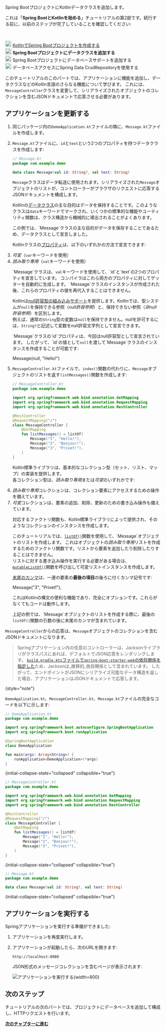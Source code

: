 [//]: # (title: Spring Bootプロジェクトにデータクラスを追加する)

<web-summary>Spring BootプロジェクトにKotlinデータクラスを追加します。</web-summary>

<tldr>
    <p>これは「<strong>Spring BootとKotlinを始める</strong>」チュートリアルの第2部です。続行する前に、以前のステップが完了していることを確認してください:</p><br/>
    <p><img src="icon-1-done.svg" width="20" alt="最初のステップ"/> <a href="jvm-create-project-with-spring-boot.md">KotlinでSpring Bootプロジェクトを作成する</a><br/><img src="icon-2.svg" width="20" alt="2番目のステップ"/> <strong>Spring Bootプロジェクトにデータクラスを追加する</strong><br/><img src="icon-3-todo.svg" width="20" alt="3番目のステップ"/> Spring Bootプロジェクトにデータベースサポートを追加する<br/><img src="icon-4-todo.svg" width="20" alt="4番目のステップ"/> データベースアクセスにSpring Data CrudRepositoryを使用する</p>
</tldr>

このチュートリアルのこのパートでは、アプリケーションに機能を追加し、データクラスなどのKotlin言語のさらなる機能について学びます。
これには、`MessageController`クラスを変更して、シリアライズされたオブジェクトのコレクションを含むJSONドキュメントで応答させる必要があります。

## アプリケーションを更新する

1. 同じパッケージ内の`DemoApplication.kt`ファイルの隣に、`Message.kt`ファイルを作成します。
2. `Message.kt`ファイルに、`id`と`text`という2つのプロパティを持つデータクラスを作成します:

    ```kotlin
    // Message.kt
    package com.example.demo
   
    data class Message(val id: String?, val text: String)
    ```

   `Message`クラスはデータ転送に使用されます。シリアライズされた`Message`オブジェクトのリストが、コントローラーがブラウザのリクエストに応答するJSONドキュメントを構成します。

   <deflist collapsible="true">
       <def title="データクラス – データクラス Message">
          <p>Kotlinの<a href="data-classes.md">データクラス</a>の主な目的はデータを保持することです。このようなクラスは<code>data</code>キーワードでマークされ、いくつかの標準的な機能やユーティリティ関数は、クラス構造から機械的に導出されることがよくあります。</p>
          <p>この例では、`Message`クラスの主な目的がデータを保存することであるため、データクラスとして宣言しました。</p>
       </def>
       <def title="valとvarプロパティ">
          <p>Kotlinクラスの<a href="properties.md">プロパティ</a>は、以下のいずれかの方法で宣言できます:</p>
          <list>
             <li><i>可変</i>（<code>var</code>キーワードを使用）</li>
             <li><i>読み取り専用</i>（<code>val</code>キーワードを使用）</li>
          </list>
          <p>`Message`クラスは、<code>val</code>キーワードを使用して、`id`と`text`の2つのプロパティを宣言しています。
          コンパイラはこれら両方のプロパティに対してゲッターを自動的に生成します。
          `Message`クラスのインスタンスが作成された後、これらのプロパティの値を再代入することはできません。
          </p>
       </def>
       <def title="Null許容型 – String?">
          <p>Kotlinは<a href="null-safety.md#nullable-types-and-non-nullable-types">null許容型の組み込みサポート</a>を提供します。Kotlinでは、型システムが<code>null</code>を保持できる参照（<i>null許容参照</i>）と、保持できない参照（<i>非null許容参照</i>）を区別します。<br/>
          例えば、通常の<code>String</code>型の変数は<code>null</code>を保持できません。nullを許可するには、<code>String?</code>と記述して変数をnull許容文字列として宣言できます。
          </p>
          <p>`Message`クラスの`id`プロパティは、今回はnull許容型として宣言されています。
          したがって、`id`の値として<code>null</code>を渡して`Message`クラスのインスタンスを作成することが可能です:
          </p>
          <code-block lang="kotlin">
          Message(null, "Hello!")
          </code-block>
       </def>
   </deflist>
3. `MessageController.kt`ファイルで、`index()`関数の代わりに、`Message`オブジェクトのリストを返す`listMessages()`関数を作成します:

    ```kotlin
    // MessageController.kt
    package com.example.demo
   
    import org.springframework.web.bind.annotation.GetMapping
    import org.springframework.web.bind.annotation.RequestMapping
    import org.springframework.web.bind.annotation.RestController

    @RestController
    @RequestMapping("/")
    class MessageController {
        @GetMapping
        fun listMessages() = listOf(
            Message("1", "Hello!"),
            Message("2", "Bonjour!"),
            Message("3", "Privet!"),
        )
    }
    ```

    <deflist collapsible="true">
       <def title="コレクション – listOf()">
          <p>Kotlin標準ライブラリは、基本的なコレクション型（セット、リスト、マップ）の実装を提供します。<br/>
          各コレクション型は、<i>読み取り専用</i>または<i>可変</i>のいずれかです:</p>
          <list>
              <li><i>読み取り専用</i>コレクションは、コレクション要素にアクセスするための操作を備えています。</li>
              <li><i>可変</i>コレクションは、要素の追加、削除、更新のための書き込み操作も備えています。</li>
          </list>
          <p>対応するファクトリ関数も、Kotlin標準ライブラリによって提供され、そのようなコレクションのインスタンスを作成します。
          </p>
          <p>このチュートリアルでは、<a href="https://kotlinlang.org/api/latest/jvm/stdlib/kotlin.collections/list-of.html"><code>listOf()</code></a>関数を使用して、`Message`オブジェクトのリストを作成します。
          これはオブジェクトの<i>読み取り専用</i>リストを作成するためのファクトリ関数です。リストから要素を追加したり削除したりすることはできません。<br/>
          リストに対する書き込み操作を実行する必要がある場合は、<a href="https://kotlinlang.org/api/latest/jvm/stdlib/kotlin.collections/mutable-list-of.html"><code>mutableListOf()</code></a>関数を呼び出して可変リストインスタンスを作成します。
          </p>
       </def>
       <def title="末尾のカンマ">
          <p><a href="coding-conventions.md#trailing-commas">末尾のカンマ</a>は、一連の要素の<b>最後の項目</b>の後ろに付くカンマ記号です:</p>
            <code-block lang="kotlin">
            Message("3", "Privet!"),
            </code-block>
          <p>これはKotlinの構文の便利な機能であり、完全にオプションです。これらがなくてもコードは動作します。
          </p>
          <p>上記の例では、`Message`オブジェクトのリストを作成する際に、最後の<code>listOf()</code>関数の引数の後に末尾のカンマが含まれています。</p>
       </def>
    </deflist>

`MessageController`からの応答は、`Message`オブジェクトのコレクションを含むJSONドキュメントになります。

> Springアプリケーション内の任意のコントローラーは、Jacksonライブラリがクラスパスにあれば、デフォルトでJSON応答をレンダリングします。
> [`build.gradle.kts`ファイルで`spring-boot-starter-web`の依存関係を指定した](jvm-create-project-with-spring-boot.md#explore-the-project-gradle-build-file)ため、Jacksonは_推移的_依存関係として含まれています。
> したがって、エンドポイントがJSONにシリアライズ可能なデータ構造を返した場合、アプリケーションはJSONドキュメントで応答します。
>
{style="note"}

`DemoApplication.kt`、`MessageController.kt`、`Message.kt`ファイルの完全なコードを以下に示します:

```kotlin
// DemoApplication.kt
package com.example.demo

import org.springframework.boot.autoconfigure.SpringBootApplication
import org.springframework.boot.runApplication

@SpringBootApplication
class DemoApplication

fun main(args: Array<String>) {
    runApplication<DemoApplication>(*args)
}
```
{initial-collapse-state="collapsed" collapsible="true"}

```kotlin
// MessageController.kt
package com.example.demo

import org.springframework.web.bind.annotation.GetMapping
import org.springframework.web.bind.annotation.RequestMapping
import org.springframework.web.bind.annotation.RestController

@RestController
@RequestMapping("/")
class MessageController {
    @GetMapping
    fun listMessages() = listOf(
        Message("1", "Hello!"),
        Message("2", "Bonjour!"),
        Message("3", "Privet!"),
    )
}
```
{initial-collapse-state="collapsed" collapsible="true"}

```kotlin
// Message.kt
package com.example.demo

data class Message(val id: String?, val text: String)
```
{initial-collapse-state="collapsed" collapsible="true"}

## アプリケーションを実行する

Springアプリケーションを実行する準備ができました:

1. アプリケーションを再度実行します。

2. アプリケーションが起動したら、次のURLを開きます:

    ```text
    http://localhost:8080
    ```

    JSON形式のメッセージコレクションを含むページが表示されます:

    ![アプリケーションを実行する](messages-in-json-format.png){width=800}

## 次のステップ

チュートリアルの次のパートでは、プロジェクトにデータベースを追加して構成し、HTTPリクエストを行います。

**[次のチャプターに進む](jvm-spring-boot-add-db-support.md)**